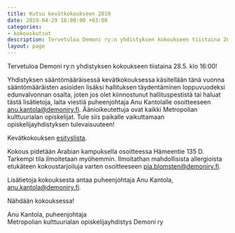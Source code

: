 ```yaml
---
title: Kutsu kevätkokoukseen 2019
date: 2019-04-29 16:00:00 +03:00
categories:
- kokouskutsut
description: Tervetuloa Demoni ry:n yhdistyksen kokoukseen tiistaina 28.5. klo 16:00!
layout: page
---
```


Tervetuloa Demoni ry:n yhdistyksen kokoukseen tiistaina 28.5. klo 16:00!

Yhdistyksen sääntömääräisessä kevätkokouksessa käsitellään tänä vuonna sääntömääräisten asioiden lisäksi hallituksen täydentäminen loppuvuodeksi edunvalvonnan osalta, joten jos olet kiinnostunut hallituspestistä tai haluat tästä lisätietoja, laita viestiä puheenjohtaja Anu Kantolalle osoitteeseen <anu.kantola@demoniry.fi>. Äänioikeutettuja ovat kaikki Metropolian kulttuurialan opiskelijat. Tule siis paikalle vaikuttamaan opiskelijayhdistyksen tulevaisuuteen!

Kevätkokouksen <a href="https://drive.google.com/open?id=1OxvKNA1_bY6MwEqDy5E_aDJgvduFF2KJ" target="_blank">esityslista</a>.

Kokous pidetään Arabian kampuksella osoitteessa Hämeentie 135 D. Tarkempi tila ilmoitetaan myöhemmin. Ilmoitathan mahdollisista allergioista etukäteen kokoustarjoiluja varten osoitteeseen <pia.blomsten@demoniry.fi>.

Lisätietoja kokouksesta antaa puheenjohtaja Anu Kantola, <anu.kantola@demoniry.fi>.

Nähdään kokouksessa!

Anu Kantola, puheenjohtaja<br>
Metropolian kulttuurialan opiskelijayhdistys Demoni ry
